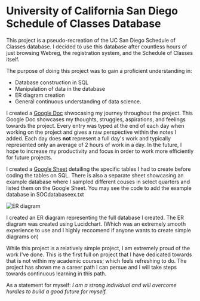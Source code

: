 # University of California San Diego Schedule of Classes Database

This project is a pseudo-recreation of the UC San Diego Schedule of Classes database. I decided to use this database after countless hours of just browsing Webreg, the registration system, and the Schedule of Classes itself. 

The purpose of doing this project was to gain a proficient understanding in:
- Database construction in SQL
- Manipulation of data in the database
- ER diagram creation
- General continuous understanding of data science.

I created a [Google Doc](https://docs.google.com/document/d/1qbimJhgVmdafJ3FTl2C2cmlm8cHbdVP1ni1Pt6GFaag/edit?usp=sharing) shwocasing my journey throughout the project. This Google Doc showcases my thoughts, struggles, aspirations, and feelings towards the project. Every entry was typed at the end of each day when working on the project and gives a raw perspective within the notes I added. Each day does **not** represent a full day's work and typically represented only an average of 2 hours of work in a day. In the future, I hope to increase my productivity and focus in order to work more efficiently for future projects.

I created a [Google Sheet](https://docs.google.com/spreadsheets/d/1T_CuXrdE896wNF9M6evbJyK3wtGDMDU_mGR-YTnFgxY/edit?usp=sharing) detailing the specific tables I had to create before coding the tables on SQL. There is also a separate sheet showcasing an example database where I sampled different couses in select quarters and listed them on the Google Sheet. You may see the code to add the example database in SOCdatabaseex.txt

![ER diagram](https://cdn.discordapp.com/attachments/938667785679147030/1154546811353186384/image.png)

I created an ER diagram representing the full database I created. The ER diagram was created using Lucidchart. (Which was an extremely smooth experience to use and I highly reccomend if anyone wants to create simple diagrams on)

While this project is a relatively simple project, I am extremely proud of the work I've done. This is the first full on project that I have dedicated towards that is not within my academic courses; which feels refreshing to do. The project has shown me a career path I can persue and I will take steps towards continuous learning in this path. 

As a statement for myself: *I am a strong individual and will overcome hurdles to build a good future for myself.*


